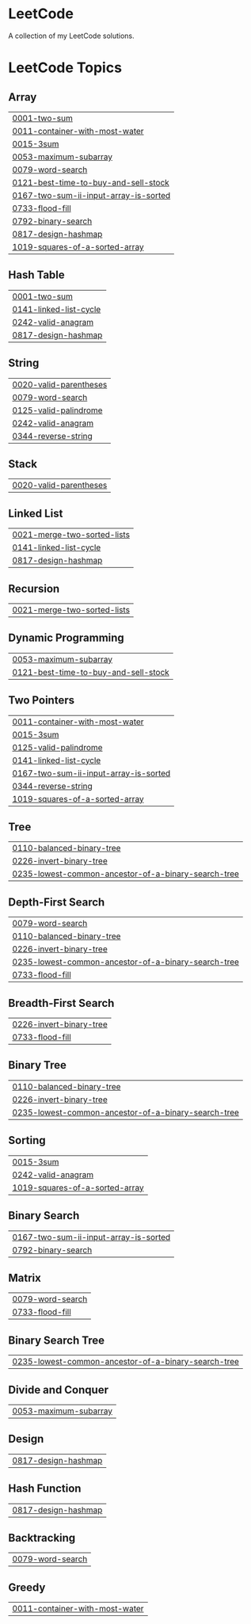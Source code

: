 # LeetCode
A collection of my LeetCode solutions.

<!---LeetCode Topics Start-->
# LeetCode Topics
## Array
|  |
| ------- |
| [0001-two-sum](https://github.com/Asnvir/LeetCode-exercises/tree/master/0001-two-sum) |
| [0011-container-with-most-water](https://github.com/Asnvir/LeetCode-JS/tree/master/0011-container-with-most-water) |
| [0015-3sum](https://github.com/Asnvir/LeetCode/tree/master/0015-3sum) |
| [0053-maximum-subarray](https://github.com/Asnvir/LeetCode-exercises/tree/master/0053-maximum-subarray) |
| [0079-word-search](https://github.com/Asnvir/LeetCode/tree/master/0079-word-search) |
| [0121-best-time-to-buy-and-sell-stock](https://github.com/Asnvir/LeetCode-exercises/tree/master/0121-best-time-to-buy-and-sell-stock) |
| [0167-two-sum-ii-input-array-is-sorted](https://github.com/Asnvir/LeetCode/tree/master/0167-two-sum-ii-input-array-is-sorted) |
| [0733-flood-fill](https://github.com/Asnvir/LeetCode-exercises/tree/master/0733-flood-fill) |
| [0792-binary-search](https://github.com/Asnvir/LeetCode-exercises/tree/master/0792-binary-search) |
| [0817-design-hashmap](https://github.com/Asnvir/LeetCode/tree/master/0817-design-hashmap) |
| [1019-squares-of-a-sorted-array](https://github.com/Asnvir/LeetCode/tree/master/1019-squares-of-a-sorted-array) |
## Hash Table
|  |
| ------- |
| [0001-two-sum](https://github.com/Asnvir/LeetCode-exercises/tree/master/0001-two-sum) |
| [0141-linked-list-cycle](https://github.com/Asnvir/LeetCode-exercises/tree/master/0141-linked-list-cycle) |
| [0242-valid-anagram](https://github.com/Asnvir/LeetCode-exercises/tree/master/0242-valid-anagram) |
| [0817-design-hashmap](https://github.com/Asnvir/LeetCode/tree/master/0817-design-hashmap) |
## String
|  |
| ------- |
| [0020-valid-parentheses](https://github.com/Asnvir/LeetCode-exercises/tree/master/0020-valid-parentheses) |
| [0079-word-search](https://github.com/Asnvir/LeetCode/tree/master/0079-word-search) |
| [0125-valid-palindrome](https://github.com/Asnvir/LeetCode-exercises/tree/master/0125-valid-palindrome) |
| [0242-valid-anagram](https://github.com/Asnvir/LeetCode-exercises/tree/master/0242-valid-anagram) |
| [0344-reverse-string](https://github.com/Asnvir/LeetCode/tree/master/0344-reverse-string) |
## Stack
|  |
| ------- |
| [0020-valid-parentheses](https://github.com/Asnvir/LeetCode-exercises/tree/master/0020-valid-parentheses) |
## Linked List
|  |
| ------- |
| [0021-merge-two-sorted-lists](https://github.com/Asnvir/LeetCode-exercises/tree/master/0021-merge-two-sorted-lists) |
| [0141-linked-list-cycle](https://github.com/Asnvir/LeetCode-exercises/tree/master/0141-linked-list-cycle) |
| [0817-design-hashmap](https://github.com/Asnvir/LeetCode/tree/master/0817-design-hashmap) |
## Recursion
|  |
| ------- |
| [0021-merge-two-sorted-lists](https://github.com/Asnvir/LeetCode-exercises/tree/master/0021-merge-two-sorted-lists) |
## Dynamic Programming
|  |
| ------- |
| [0053-maximum-subarray](https://github.com/Asnvir/LeetCode-exercises/tree/master/0053-maximum-subarray) |
| [0121-best-time-to-buy-and-sell-stock](https://github.com/Asnvir/LeetCode-exercises/tree/master/0121-best-time-to-buy-and-sell-stock) |
## Two Pointers
|  |
| ------- |
| [0011-container-with-most-water](https://github.com/Asnvir/LeetCode-JS/tree/master/0011-container-with-most-water) |
| [0015-3sum](https://github.com/Asnvir/LeetCode/tree/master/0015-3sum) |
| [0125-valid-palindrome](https://github.com/Asnvir/LeetCode-exercises/tree/master/0125-valid-palindrome) |
| [0141-linked-list-cycle](https://github.com/Asnvir/LeetCode-exercises/tree/master/0141-linked-list-cycle) |
| [0167-two-sum-ii-input-array-is-sorted](https://github.com/Asnvir/LeetCode/tree/master/0167-two-sum-ii-input-array-is-sorted) |
| [0344-reverse-string](https://github.com/Asnvir/LeetCode/tree/master/0344-reverse-string) |
| [1019-squares-of-a-sorted-array](https://github.com/Asnvir/LeetCode/tree/master/1019-squares-of-a-sorted-array) |
## Tree
|  |
| ------- |
| [0110-balanced-binary-tree](https://github.com/Asnvir/LeetCode-exercises/tree/master/0110-balanced-binary-tree) |
| [0226-invert-binary-tree](https://github.com/Asnvir/LeetCode-exercises/tree/master/0226-invert-binary-tree) |
| [0235-lowest-common-ancestor-of-a-binary-search-tree](https://github.com/Asnvir/LeetCode-exercises/tree/master/0235-lowest-common-ancestor-of-a-binary-search-tree) |
## Depth-First Search
|  |
| ------- |
| [0079-word-search](https://github.com/Asnvir/LeetCode/tree/master/0079-word-search) |
| [0110-balanced-binary-tree](https://github.com/Asnvir/LeetCode-exercises/tree/master/0110-balanced-binary-tree) |
| [0226-invert-binary-tree](https://github.com/Asnvir/LeetCode-exercises/tree/master/0226-invert-binary-tree) |
| [0235-lowest-common-ancestor-of-a-binary-search-tree](https://github.com/Asnvir/LeetCode-exercises/tree/master/0235-lowest-common-ancestor-of-a-binary-search-tree) |
| [0733-flood-fill](https://github.com/Asnvir/LeetCode-exercises/tree/master/0733-flood-fill) |
## Breadth-First Search
|  |
| ------- |
| [0226-invert-binary-tree](https://github.com/Asnvir/LeetCode-exercises/tree/master/0226-invert-binary-tree) |
| [0733-flood-fill](https://github.com/Asnvir/LeetCode-exercises/tree/master/0733-flood-fill) |
## Binary Tree
|  |
| ------- |
| [0110-balanced-binary-tree](https://github.com/Asnvir/LeetCode-exercises/tree/master/0110-balanced-binary-tree) |
| [0226-invert-binary-tree](https://github.com/Asnvir/LeetCode-exercises/tree/master/0226-invert-binary-tree) |
| [0235-lowest-common-ancestor-of-a-binary-search-tree](https://github.com/Asnvir/LeetCode-exercises/tree/master/0235-lowest-common-ancestor-of-a-binary-search-tree) |
## Sorting
|  |
| ------- |
| [0015-3sum](https://github.com/Asnvir/LeetCode/tree/master/0015-3sum) |
| [0242-valid-anagram](https://github.com/Asnvir/LeetCode-exercises/tree/master/0242-valid-anagram) |
| [1019-squares-of-a-sorted-array](https://github.com/Asnvir/LeetCode/tree/master/1019-squares-of-a-sorted-array) |
## Binary Search
|  |
| ------- |
| [0167-two-sum-ii-input-array-is-sorted](https://github.com/Asnvir/LeetCode/tree/master/0167-two-sum-ii-input-array-is-sorted) |
| [0792-binary-search](https://github.com/Asnvir/LeetCode-exercises/tree/master/0792-binary-search) |
## Matrix
|  |
| ------- |
| [0079-word-search](https://github.com/Asnvir/LeetCode/tree/master/0079-word-search) |
| [0733-flood-fill](https://github.com/Asnvir/LeetCode-exercises/tree/master/0733-flood-fill) |
## Binary Search Tree
|  |
| ------- |
| [0235-lowest-common-ancestor-of-a-binary-search-tree](https://github.com/Asnvir/LeetCode-exercises/tree/master/0235-lowest-common-ancestor-of-a-binary-search-tree) |
## Divide and Conquer
|  |
| ------- |
| [0053-maximum-subarray](https://github.com/Asnvir/LeetCode-exercises/tree/master/0053-maximum-subarray) |
## Design
|  |
| ------- |
| [0817-design-hashmap](https://github.com/Asnvir/LeetCode/tree/master/0817-design-hashmap) |
## Hash Function
|  |
| ------- |
| [0817-design-hashmap](https://github.com/Asnvir/LeetCode/tree/master/0817-design-hashmap) |
## Backtracking
|  |
| ------- |
| [0079-word-search](https://github.com/Asnvir/LeetCode/tree/master/0079-word-search) |
## Greedy
|  |
| ------- |
| [0011-container-with-most-water](https://github.com/Asnvir/LeetCode-JS/tree/master/0011-container-with-most-water) |
<!---LeetCode Topics End-->